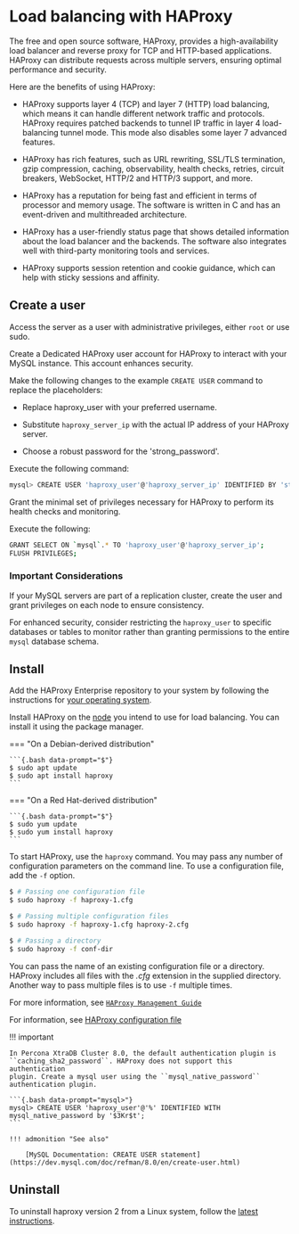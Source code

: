 # Load balancing with HAProxy

The free and open source software, HAProxy, provides a high-availability load balancer and reverse proxy for TCP and HTTP-based applications. HAProxy can distribute requests across multiple servers, ensuring optimal performance and security.

Here are the benefits of using HAProxy:

 - HAProxy supports layer 4 (TCP) and layer 7 (HTTP) load balancing, which means it can handle different network traffic and protocols. HAProxy requires patched backends to tunnel IP traffic in layer 4 load-balancing tunnel mode. This mode also disables some layer 7 advanced features.

- HAProxy has rich features, such as URL rewriting, SSL/TLS termination, gzip compression, caching, observability, health checks, retries, circuit breakers, WebSocket, HTTP/2 and HTTP/3 support, and more.

- HAProxy has a reputation for being fast and efficient in terms of processor and memory usage. The software is written in C and has an event-driven and multithreaded architecture.

- HAProxy has a user-friendly status page that shows detailed information about the load balancer and the backends. The software also integrates well with third-party monitoring tools and services.

- HAProxy supports session retention and cookie guidance, which can help with sticky sessions and affinity.


## Create a user

Access the server as a user with administrative privileges, either `root` or use sudo.

Create a Dedicated HAProxy user account for HAProxy to interact with your MySQL instance. This account enhances security.

Make the following changes to the example `CREATE USER` command to replace the placeholders:

* Replace haproxy_user with your preferred username.

* Substitute `haproxy_server_ip` with the actual IP address of your HAProxy server.

* Choose a robust password for the 'strong_password'.

Execute the following command:

```{.bash data-prompt="mysql>"}
mysql> CREATE USER 'haproxy_user'@'haproxy_server_ip' IDENTIFIED BY 'strong_password';
```

Grant the minimal set of privileges necessary for HAProxy to perform its health checks and monitoring.

Execute the following:

```{.bash data-prompt="mysql>"}
GRANT SELECT ON `mysql`.* TO 'haproxy_user'@'haproxy_server_ip';
FLUSH PRIVILEGES;
```

### Important Considerations

If your MySQL servers are part of a replication cluster, create the user and grant privileges on each node to ensure consistency.

For enhanced security, consider restricting the `haproxy_user` to specific databases or tables to monitor rather than granting permissions to the entire `mysql` database schema.


## Install

Add the HAProxy Enterprise repository to your system by following the instructions for [your operating system](https://www.haproxy.com/documentation/hapee/latest/getting-started/installation/).

Install HAProxy on the [node](glossary.md#node) you intend to use
for load balancing. You can install it using the package manager.

=== "On a Debian-derived distribution"

    ```{.bash data-prompt="$"}
    $ sudo apt update
    $ sudo apt install haproxy
    ```

=== "On a Red Hat-derived distribution"

    ```{.bash data-prompt="$"}
    $ sudo yum update
    $ sudo yum install haproxy
    ```

To start HAProxy, use the `haproxy` command. You may pass any
number of configuration parameters on the command line. To use a
configuration file, add the `-f` option.

```{.bash data-prompt="$"}
$ # Passing one configuration file
$ sudo haproxy -f haproxy-1.cfg

$ # Passing multiple configuration files
$ sudo haproxy -f haproxy-1.cfg haproxy-2.cfg

$ # Passing a directory
$ sudo haproxy -f conf-dir
```

You can pass the name of an existing configuration file or a
directory. HAProxy includes all files with the *.cfg* extension in the supplied directory. Another way to pass multiple files is to use `-f`
multiple times.

For more information, see [`HAProxy Management Guide`](https://docs.haproxy.org/2.5/management.html)
 
For information, see [HAProxy configuration file](haproxy-config.md)


!!! important

    In Percona XtraDB Cluster 8.0, the default authentication plugin is
    ``caching_sha2_password``. HAProxy does not support this authentication
    plugin. Create a mysql user using the ``mysql_native_password``
    authentication plugin.

    ```{.bash data-prompt="mysql>"}
    mysql> CREATE USER 'haproxy_user'@'%' IDENTIFIED WITH mysql_native_password by '$3Kr$t';
    ```

    !!! admonition "See also"

        [MySQL Documentation: CREATE USER statement](https://dev.mysql.com/doc/refman/8.0/en/create-user.html)

## Uninstall

To uninstall haproxy version 2 from a Linux system, follow the [latest instructions](https://www.haproxy.com/documentation/haproxy-enterprise/getting-started/uninstallation/).
